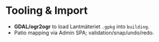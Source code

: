# Tooling & Import
- **GDAL/ogr2ogr** to load Lantmäteriet `.gpkg` into `building`.  
- Patio mapping via Admin SPA; validation/snap/undo/redo.
